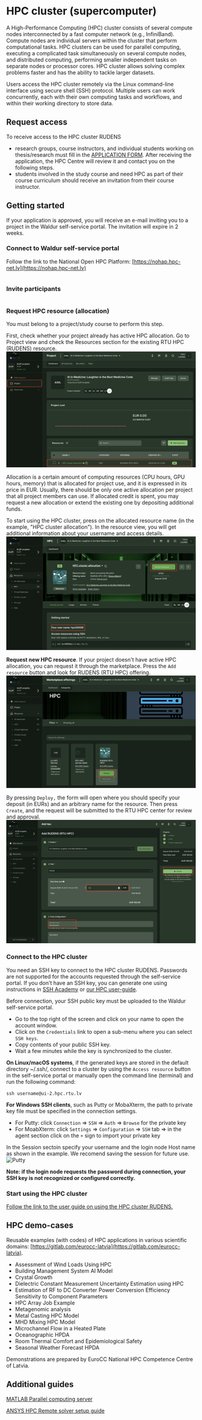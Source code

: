 # HPC cluster (supercomputer)

A High-Performance Computing (HPC) cluster consists of several compute nodes interconnected by a fast computer network (e.g., InfiniBand). Compute nodes are individual servers within the cluster that perform computational tasks. HPC clusters can be used for parallel computing, executing a complicated task simultaneously on several compute nodes, and distributed computing, performing smaller independent tasks on separate nodes or processor cores. HPC cluster allows solving complex problems faster and has the ability to tackle larger datasets.

Users access the HPC cluster remotely via the Linux command-line interface using secure shell (SSH) protocol. Multiple users can work concurrently, each with their own computing tasks and workflows, and within their working directory to store data.

## Request access
To receive access to the HPC cluster RUDENS
- research groups, course instructors, and individual students working on thesis/research must fill in the [APPLICATION FORM](https://docs.google.com/forms/d/e/1FAIpQLSemd1JlJB2lyW0Fal6OA3MM7cmxpqh0GQt145lrzmqqIFQIeA/viewform).  After receiving the application, the HPC Centre will review it and contact you on the following steps.
- students involved in the study course and need HPC as part of their course curriculum should receive an invitation from their course instructor.

## Getting started

If your application is approved, you will receive an e-mail inviting you to a project in the Waldur self-service portal. The invitation will expire in 2 weeks.

### Connect to Waldur self-service portal
Follow the link to the National Open HPC Platform: [https://nohap.hpc-net.lv](https://nohap.hpc-net.lv)

```{include} ./include/waldur_access.md
```
### Invite participants

```{include} ./include/waldur_invite.md
```
### Request HPC resource (allocation)
You must belong to a project/study course to perform this step. 

First, check whether your project already has active HPC allocation. Go to Project view and check the Resources section for the existing RTU HPC (RUDENS) resource.  
![HPC resource](images/waldur_project_HPC_1.jpg)

Allocation is a certain amount of computing resources (CPU hours, GPU hours, memory) that is allocated for project use, and it is expressed in its price in EUR. Usually, there should be only one active allocation per project that all project members can use. If allocated credit is spent, you may request a new allocation or extend the existing one by depositing additional funds.

To start using the HPC cluster, press on the allocated resource name (in the example, "HPC cluster allocation"). In the resource view, you will get additional information about your username and access details.
![deploy HPC](images/waldur_project_HPC_4.jpg)

**Request new HPC resource**. If your project doesn't have active HPC allocation, you can request it through the marketplace. Press the `Add resource` button and look for RUDENS (RTU HPC) offering. 
![marketplace HPC](images/waldur_project_HPC_2.jpg)

By pressing `Deploy,` the form will open where you should specify your deposit (in EURs) and an arbitrary name for the resource. Then press `Create`, and the request will be submitted to the RTU HPC center for review and approval.
![deploy HPC](images/waldur_project_HPC_3.jpg)

### Connect to the HPC cluster

You need an SSH key to connect to the HPC cluster RUDENS. Passwords are not supported for the accounts requested through the self-service portal. If you don't have an SSH key, you can generate one using instructions in [SSH Academy](https://www.ssh.com/academy/ssh/keygen) or [our HPC user-guide](https://hpc-guide.rtu.lv/appendix.html#generating-keys-on-windows-using-mobaxterm).

Before connection, your SSH public key must be uploaded to the Waldur self-service portal. 
- Go to the top right of the screen and click on your name to open the account window. 
- Click on the `Credentials` link to open a sub-menu where you can select `SSH keys`. 
- Copy contents of your public SSH key. 
- Wait a few minutes while the key is synchronized to the cluster.

**On Linux/macOS systems**, if the generated keys are stored in the default directory ~/.ssh/, connect to a cluster by using the `Access resource` button in the self-service portal or manually open the command line (terminal) and run the following command:
   ```
   ssh username@ui-2.hpc.rtu.lv
   ```
**For Windows SSH clients**, such as Putty or MobaXterm, the path to private key file must be specified in the connection settings.
 - For Putty: click `Connection` => `SSH` => `Auth` => `Browse` for the private key
 - For MoabXterm: click `Settings` => `Configuration` => `SSH` tab => in the agent section click on the `+` sign to import your private key

In the Session sectoin specify your username and the login node Host name as shown in the example. We recomend saving the session for future use.
![Putty](images/putty_window.png)

**Note: if the login node requests the password during connection, your SSH key is not recognized or configured correctly.**

### Start using the HPC cluster

[Follow the link to the user guide on using the HPC cluster RUDENS.](https://hpc-guide.rtu.lv)

## HPC demo-cases

Reusable examples (with codes) of HPC applications in various scientific domains: [https://gitlab.com/eurocc-latvia](https://gitlab.com/eurocc-latvia).

- Assessment of Wind Loads Using HPC
- Building Management System AI Model
- Crystal Growth
- Dielectric Constant Measurement Uncertainty Estimation using HPC
- Estimation of RF to DC Converter Power Conversion Efficiency Sensitivity to Component Parameters
- HPC Array Job Example
- Metagenomic analysis
- Metal Casting HPC Model
- MHD Mixing HPC Model
- Microchannel Flow in a Heated Plate
- Oceanographic HPDA
- Room Thermal Comfort and Epidemiological Safety
- Seasonal Weather Forecast HPDA

Demonstrations are prepared by EuroCC National HPC Competence Centre of Latvia.

## Additional guides

[MATLAB Parallel computing server](https://hpc.rtu.lv/matlabmdcs-hpc/?lang=en)

[ANSYS HPC Remote solver setup guide](https://hpc-guide.rtu.lv/appendix.html#ansys-remote-solver-manager-rsm)
